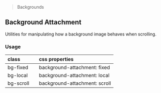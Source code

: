 > Backgrounds

## Background Attachment

Utilities for manipulating how a background image behaves when scrolling.

### Usage

| class |  | css properties |
|:--|:--|:--|
| bg-fixed |  | background-attachment: fixed |
| bg-local |  | background-attachment: local |
| bg-scroll |  | background-attachment: scroll |
